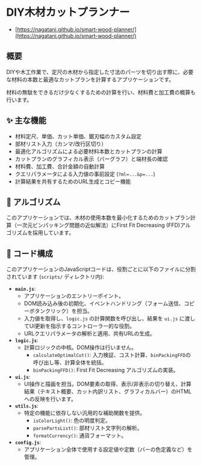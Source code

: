 # DIY木材カットプランナー

- [https://nagatani.github.io/smart-wood-planner/](https://nagatani.github.io/smart-wood-planner/)

## 概要
DIYや木工作業で、定尺の木材から指定した寸法のパーツを切り出す際に、必要な材料の本数と最適なカットプランを計算するアプリケーションです。

材料の無駄をできるだけ少なくするための計算を行い、材料費と加工費の概算も行います。

## ✨ 主な機能

* 材料定尺、単価、カット単価、鋸刃幅のカスタム設定
* 部材リスト入力（カンマ/改行区切り）
* 最適化アルゴリズムによる必要材料本数とカットプランの計算
* カットプランのグラフィカル表示（バーグラフ）と端材長の確認
* 材料費、加工費、合計金額の自動計算
* クエリパラメータによる入力値の事前設定 (`?ml=...&p=...`)
* 計算結果を共有するためのURL生成とコピー機能

## 🧠 アルゴリズム

このアプリケーションでは、木材の使用本数を最小化するためのカットプラン計算（一次元ビンパッキング問題の近似解法）にFirst Fit Decreasing (FFD)アルゴリズムを採用しています。

## 📂 コード構成

このアプリケーションのJavaScriptコードは、役割ごとに以下のファイルに分割されています
(`scripts/` ディレクトリ内):

* **`main.js`**:
    * アプリケーションのエントリーポイント。
    * DOM読み込み後の初期化、イベントハンドリング（フォーム送信、コピーボタンクリック）を担当。
    * 入力値を取得し、`logic.js` の計算関数を呼び出し、結果を `ui.js` に渡してUI更新を指示するコントローラー的な役割。
    * URLクエリパラメータの解析と適用、共有URLの生成。
* **`logic.js`**:
    * 計算ロジックの中核。DOM操作は行いません。
        * `calculateOptimalCut()`: 入力検証、コスト計算、`binPackingFFD`の呼び出し等、計算全体を統括。
        * `binPackingFFD()`: First Fit Decreasing アルゴリズムの実装。
* **`ui.js`**:
    * UI操作と描画を担当。DOM要素の取得、表示/非表示の切り替え、計算結果（テキスト概要、カット内訳リスト、グラフィカルバー）のHTMLへの反映を行います。
* **`utils.js`**:
    * 特定の機能に依存しない汎用的な補助関数を提供。
        * `isColorLight()`: 色の明度判定。
        * `parsePartsList()`: 部材リスト文字列の解析。
        * `formatCurrency()`: 通貨フォーマット。
* **`config.js`**:
    * アプリケーション全体で使用する設定値や定数（バーの色定義など）を管理。
